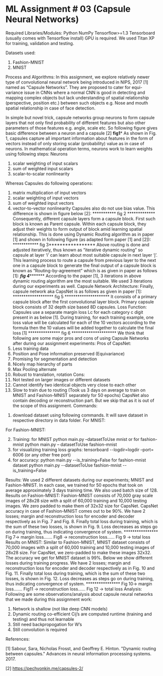 # ML Assignment # 03 (Capsule Neural Networks)

Required Libraries/Modules:
Python
NumPy
Tensorflow>=1.3
Tensorboard (usually comes with Tensorflow install)
GPU is required. We used Titan XP for training, validation and testing.

Datasets used:
1) Fashion-MNIST
2) MNIST

Process and Algorithms:
In this assignment, we explore relatively newer type of convolutional neural network being introduced in NIPS, 2017 [1] named as “Capsule Networks”. They are proposed to cater for equi-variance issue in CNNs where a normal CNN is good in detecting and mapping complex objects but lack understanding of spatial relationship (perspective, position etc.) between such objects e.g. Nose and mouth spatial relationship in case of face detection.

In simple but novel trick, capsule networks group neurons to form capsule layers that not only find probability of different features but also other parameters of those features e.g. angle, scale etc. So following figure gives basic difference between a neuron and a capsule [2]
**************fig1***************
As shown in Fig. 1, capsules capture all important information about features in the form of vectors instead of only storing scalar (probability) value as in case of neurons. 
In mathematical operation terms, neurons work to learn weights using following steps:
Neurons
1. scalar weighting of input scalars
2. sum of weighted input scalars
3. scalar-to-scalar nonlinearity

Whereas Capsules do following operations:
1. matrix multiplication of input vectors
2. scalar weighting of input vectors
3. sum of weighted input vectors
4. vector-to-vector nonlinearity
Capsules also do not use bias value. This difference is shown in figure below [2]:
*********** fig 2 *************
Consequently, different capsule layers form a capsule block. First such block is known as Parent capsule. Within each capsule block, they adjust their weights to form output of block amid learning spatial relationship. This is done using Dynamic Routing algorithm as in paper [1] and shown in following figure (as adapted form paper [1] and [2]):
************ fig 3*****************
Above routing is done and adjusted iteratively, thus known as “iterative dynamic routing” so capsule at layer ‘i’ can learn about most suitable capsule in next layer ‘j’.  This learning process to route a capsule from previous layer to the next one in a capsule block to generate the final output of a capsule block is known as “Routing-by-agreement” which is as given in paper as follows [1]:
*************fig 4********************
According to the paper [1], 3 iterations in above dynamic routing algorithm are the most suitable. We used 3 iterations during our experiments as well.
Capsule Network Architecture:
Finally, capsule network aka CapsNet is as follows as given in paper [1]:
******************* fig 5 *********************
It consists of a primary capsule block after the first convolutional layer block. Primary capsule block consists of 32 depth size based 8D capsules.
Loss Function:
Capsules use a separate margin loss Lc for each category c digit present in as below [1]. During training, for each training example, one loss value will be calculated for each of the 10 vectors according to the formula then the 10 values will be added together to calculate the final loss [1]
*************** fig 6 *********************
We think that following are some major pros and cons of using Capsule Networks after during our assignment experiments:
Pros of CapsNet:
1. Less training data
2. Position and Pose information preserved (Equivariance)
3. Promising for segmentation and detection
4. Nicely map hierarchy of parts
5. Max Pooling alternate
6. Robust to translation, rotation
Cons:
1. Not tested on larger images or different datasets
2. Cannot identify two identical objects very close to each other
3. Slow to train due to routing (Took us 3 days on average to train on MNIST and Fashion-MNIST separately for 50 epochs)
CapsNet also contain decoding or reconstruction part. But we skip that as it is out of the scope of this assignment.
Commands:
1) download dataset using following commands. It will save dataset in respective directory in data folder.
For MNIST:

For Fashion-MNIST:

2) Training:
for MNIST
python main.py –datasetToUse mnist
or for fashion-mnist
 python main.py – datasetToUse fashion-mnist 
3) for visualizing training loss graphs:
tensorboard --logdir=logdir –port= 6006 (or any other free port)
4) for accuracy:
python main.py --is_training=False
for fashion-mnist dataset
python main.py --datasetToUse fashion-mnist --is_training=False 

Results:
We used 2 different datasets during our experiments; MNIST and Fashion-MNIST. In each case, we trained for 50 epochs that took on average approximately 3 days training time.  We also used batch size of 128.
Results on Fashion-MNIST:
Fashion-MNIST consists of 70,000 gray scale images of 28x28 size with a split of 60,000 training and 10,000 testing images. We zero padded to make them of 32x32 size for CapsNet. CapsNet accuracy in case of Fashion-MNIST comes out to be 90%. We have 2 losses; margin and reconstruction loss for encoder and decoder respectively as in Fig. 7 and Fig. 8. Finally total loss during training, which is the sum of these two losses, is shown in Fig. 9. Loss decreases as steps go on during training, thus indicating convergence of system.
**************** Fig 7-> margin loss……. Fig8 -> reconstruction loss…… Fig 9 -> total loss 
Results on MNIST:
Similar to Fashion-MNIST, MNIST dataset consists of 70,000 images with a split of 60,000 training and 10,000 testing images of 28x28 size. For CapsNet, we zero-padded to make these images 32x32. The accuracy we get for MNIST dataset is 99%. Below we show different losses during training progress. We have 2 losses; margin and reconstruction loss for encoder and decoder respectively as in Fig. 10 and Fig. 11. Finally total loss during training, which is the sum of these two losses, is shown in Fig. 12. Loss decreases as steps go on during training, thus indicating convergence of system.
**************** Fig 10-> margin loss……. Fig11 -> reconstruction loss…… Fig 12 -> total loss 
Analysis:
Following are some observations/analysis about capsule neural networks that we made during this assignment work:
1. Network is shallow (not like deep CNN models)
2. Dynamic routing co-efficient Cij’s are computed runtime (training and testing) and thus not learnable
3. Still need backpropogation for W’s
4. Still convolution is required

References:

[1] Sabour, Sara, Nicholas Frosst, and Geoffrey E. Hinton. "Dynamic routing between capsules." Advances in neural information processing systems. 2017.


[2] https://pechyonkin.me/capsules-2/
